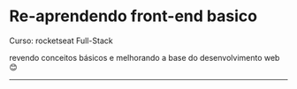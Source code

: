 # Re-aprendendo front-end basico 

Curso: rocketseat Full-Stack

revendo conceitos básicos e melhorando a base do desenvolvimento web 😊
<hr>


